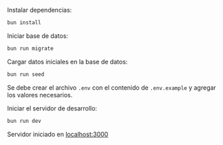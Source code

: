 Instalar dependencias:

```sh
bun install
```

Iniciar base de datos:

```sh
bun run migrate
```

Cargar datos iniciales en la base de datos:

```sh
bun run seed
```

Se debe crear el archivo `.env` con el contenido de
`.env.example` y agregar los valores necesarios.

Iniciar el servidor de desarrollo:

```sh
bun run dev
```

Servidor iniciado en [localhost:3000](http://localhost:3000)
